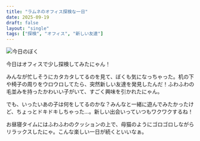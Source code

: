 ```yaml
---
title: "ラムネのオフィス探検な一日"
date: 2025-09-19
draft: false
layout: "single"
tags: ["探検", "オフィス", "新しい友達"]
---
```


![今日のぼく](/images/cat-2025-09-19T12-36-24.jpg)

今日はオフィスで少し探検してみたにゃん！

みんなが忙しそうにカタカタしてるのを見て、ぼくも気になっちゃった。机の下や椅子の周りをウロウロしてたら、突然新しい友達を発見したんだ！ふわふわの毛並みを持ったかわいい子がいて、すごく興味を引かれたにゃん。

でも、いったいあの子は何をしてるのかな？みんなと一緒に遊んでみたかったけど、ちょっとドキドキしちゃった...。新しい出会いっていつもワクワクするね！

お昼寝タイムにはふわふわのクッションの上で、母猫のようにゴロゴロしながらリラックスしたにゃ。こんな楽しい一日が続くといいなぁ。